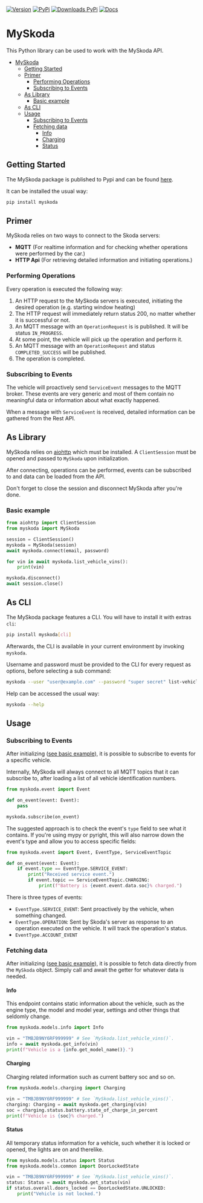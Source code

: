 [![Version](https://img.shields.io/github/v/release/skodaconnect/myskoda?include_prereleases)](https://github.com/skodaconnect/myskoda/releases)
[![PyPi](https://img.shields.io/pypi/v/myskoda?label=latest%20pypi)](https://pypi.org/project/myskoda/)
[![Downloads PyPi](https://img.shields.io/pypi/dm/myskoda)](https://pypi.org/project/myskoda/)
[![Docs](https://readthedocs.org/projects/myskoda/badge/?version=latest)](https://myskoda.readthedocs.io/en/latest/)

# MySkoda

This Python library can be used to work with the MySkoda API.

<!-- TOC -->

- [MySkoda](#myskoda)
    - [Getting Started](#getting-started)
    - [Primer](#primer)
        - [Performing Operations](#performing-operations)
        - [Subscribing to Events](#subscribing-to-events)
    - [As Library](#as-library)
        - [Basic example](#basic-example)
    - [As CLI](#as-cli)
    - [Usage](#usage)
        - [Subscribing to Events](#subscribing-to-events)
        - [Fetching data](#fetching-data)
            - [Info](#info)
            - [Charging](#charging)
            - [Status](#status)

<!-- /TOC -->

## Getting Started

The MySkoda package is published to Pypi and can be found [here](https://pypi.org/project/myskoda/).

It can be installed the usual way:

```sh
pip install myskoda
```

## Primer

MySkoda relies on two ways to connect to the Skoda servers:

* **MQTT** (For realtime information and for checking whether operations were performed by the car.)
* **HTTP Api** (For retrieving detailed information and initiating operations.)

### Performing Operations

Every operation is executed the following way:

1. An HTTP request to the MySkoda servers is executed, initiating the desired operation (e.g. starting window heating)
2. The HTTP request will immediately return status 200, no matter whether it is successful or not.
3. An MQTT message with an `OperationRequest` is is published. It will be status `IN_PROGRESS`.
4. At some point, the vehicle will pick up the operation and perform it.
5. An MQTT message with an `OperationRequest` and status `COMPLETED_SUCCESS` will be published.
6. The operation is completed.

### Subscribing to Events

The vehicle will proactively send `ServiceEvent` messages to the MQTT broker. These events are very generic and most of them contain no meaningful data or information about what exactly happened.

When a message with `ServiceEvent` is received, detailed information can be gathered from the Rest API.

## As Library

MySkoda relies on [aiohttp](https://pypi.org/project/aiohttp/) which must be installed.
A `ClientSession` must be opened and passed to `MySkoda` upon initialization.

After connecting, operations can be performed, events can be subscribed to and data can be loaded from the API.

Don't forget to close the session and disconnect MySkoda after you're done.

### Basic example

```python
from aiohttp import ClientSession
from myskoda import MySkoda

session = ClientSession()
myskoda = MySkoda(session)
await myskoda.connect(email, password)

for vin in await myskoda.list_vehicle_vins():
    print(vin)

myskoda.disconnect()
await session.close()
```

## As CLI

The MySkoda package features a CLI.
You will have to install it with extras `cli`:

```sh
pip install myskoda[cli]
```

Afterwards, the CLI is available in your current environment by invoking `myskoda`.

Username and password must be provided to the CLI for every request as options, before selecting a sub command:

```sh
myskoda --user "user@example.com" --password "super secret" list-vehicles
```

Help can be accessed the usual way:

```sh
myskoda --help
```

## Usage

### Subscribing to Events

After initializing ([see basic example](#basic-example)), it is possible to subscribe to events for a specific vehicle.

Internally, MySkoda will always connect to all MQTT topics that it can subscribe to, after loading a list of all vehicle identification numbers.

```python
from myskoda.event import Event

def on_event(event: Event):
    pass

myskoda.subscribe(on_event)
```

The suggested approach is to check the event's `type` field to see what it contains. If you're using mypy or pyright, this will also narrow down the event's type and allow you to access specific fields:

```python
from myskoda.event import Event, EventType, ServiceEventTopic

def on_event(event: Event):
    if event.type == EventType.SERVICE_EVENT:
        print("Received service event.")
        if event.topic == ServiceEventTopic.CHARGING:
            print(f"Battery is {event.event.data.soc}% charged.")
```

There is three types of events:

* `EventType.SERVICE_EVENT`: Sent proactively by the vehicle, when something changed.
* `EventType.OPERATION`: Sent by Skoda's server as response to an operation executed on the vehicle. It will track the operation's status.
* `EventType.ACCOUNT_EVENT`

### Fetching data

After initializing ([see basic example](#basic-example)), it is possible to fetch data directly from the `MySkoda` object.
Simply call and await the getter for whatever data is needed.

#### Info

This endpoint contains static information about the vehicle, such as the engine type, the model and model year, settings and other things that seldomly change.

```python
from myskoda.models.info import Info

vin = "TMBJB9NY6RF999999" # See `MySkoda.list_vehicle_vins()`.
info = await myskoda.get_info(vin)
print(f"Vehicle is a {info.get_model_name()}.")
```

#### Charging

Charging related information such as current battery soc and so on. 

```python
from myskoda.models.charging import Charging

vin = "TMBJB9NY6RF999999" # See `MySkoda.list_vehicle_vins()`.
charging: Charging = await myskoda.get_charging(vin)
soc = charging.status.battery.state_of_charge_in_percent
print(f"Vehicle is {soc}% charged.")
```

#### Status

All temporary status information for a vehicle, such whether it is locked or opened, the lights are on and therelike.

```python
from myskoda.models.status import Status
from myskoda.models.common import DoorLockedState

vin = "TMBJB9NY6RF999999" # See `MySkoda.list_vehicle_vins()`.
status: Status = await myskoda.get_status(vin)
if status.overall.doors_locked == DoorLockedState.UNLOCKED:
    print("Vehicle is not locked.")
```